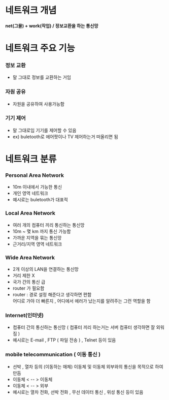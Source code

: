 # 네트워크 개념
#### net(그물) + work(작업) / 정보교환을 하는 통신망

# 네트워크 주요 기능
### 정보 교환
- 말 그대로 정보를 교환하는 거임
### 자원 공유
- 자원을 공유하여 사용가능함
### 기기 제어
- 말 그대로임 기기를 제어할 수 있음
- ex) buletooth로 에어팟이나 TV 제어하는거 떠올리면 됨

# 네트워크 분류
### Personal Area Network
- 10m 이내에서 가능한 통신
- 개인 영역 네트워크
- 예시로는 buletooth가 대표적
### Local Area Network
- 여러 개의 컴퓨터 끼리 통신하는 통신망
- 10m ~ 몇 km 까지 통신 가능함
- 가까운 지역을 묶는 통신망
- 근거리/지역 영역 네트워크
### Wide Area Network
- 2개 이상의 LAN을 연결하는 통신망
- 거리 제한 X
- 국가 간의 통신 급
- router 가 필요함
- router : 경로 설정 해준다고 생각하면 편함<br>
  어디로 가야 더 빠른지 , 어디에서 에러가 났는지를 알려주는 그런 역할을 함
### Internet(인터넷)
- 컴퓨터 간의 통신하는 통신망 ( 컴퓨터 끼리 하는거는 서버 컴퓨터 생각하면 잘 외워짐 )
- 예시로는 E-mail , FTP ( 파일 전송 ) , Telnet 등이 있음
### mobile telecommunication ( 이동 통신 )
- 선박 , 열차 등의 (이동하는 매체) 이동체 및 이동체 외부와의 통신을 목적으로 하여 만듬
- 이동체 < -- > 이동체
- 이동체 < -- > 외부 
- 예시로는 열차 전화, 선박 전화 , 무선 데이터 통신 , 위성 통신 등이 있음

